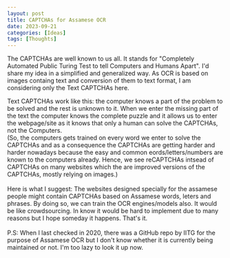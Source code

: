```yaml
---
layout: post
title: CAPTCHAs for Assamese OCR
date: 2023-09-21
categories: [Ideas]
tags: [Thoughts]
---
```

The CAPTCHAs are well known to us all. It stands for "Completely Automated Public Turing Test to tell Computers and Humans Apart".
I'd share my idea in a simplified and generalized way. As OCR is based on images containg text and conversion of them to text format, I am considering only the Text CAPTCHAs here.<br/>

Text CAPTCHAs work like this: the computer knows a part of the problem to be solved and the rest is unknown to it. When we enter the missing part of the text the computer knows the complete puzzle and it allows us to enter the webpage/site as it knows that only a human can solve the CAPTCHAs, not the Computers. 
<br/>
(So, the computers gets trained on every word we enter to solve the CAPTCHAs and as a consequence the CAPTCHAs are getting harder and harder nowadays because the easy and common eords/letters/numbers are known to the computers already. Hence, we see reCAPTCHAs intsead of CAPTCHAs on many websites which the are improved versions of the CAPTCHAs, mostly relying on images.)
<br/><br/>Here is what I suggest: The websites designed specially for the assamese people might contain CAPTCHAs based on Assamese words, leters and phrases. By doing so, we can train the OCR engines/models also. It would be like crowdsourcing. In know it would be hard to implement due to many reasons but I hope someday it happens. That's it.<br/><br/>
P.S: When I last checked in 2020, there was a GitHub repo by IITG for the purpose of Assamese OCR but I don't know whether it is currently being maintained or not. I'm too lazy to look it up now.
